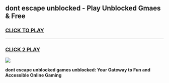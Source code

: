 
## dont escape unblocked - Play Unblocked Gmaes & Free
<h3>
<a href="https://news.freeplayer.one?title=dont_escape_unblocked&ref=23F">CLICK TO PLAY</a></h3>
<hr>

<h3>
<a href="https://news.freeplayer.one?title=dont_escape_unblocked&ref=23F">CLICK 2 PLAY</a>
  
</h3>

<a href="https://news.freeplayer.one?title=dont_escape_unblocked&ref=23F/"><img src="https://clearcache.store/games.png"></a>


**dont escape unblocked games unblocked: Your Gateway to Fun and Accessible Online Gaming**
